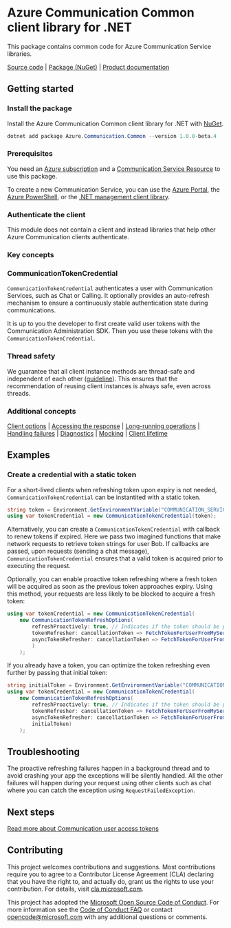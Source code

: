 # Azure Communication Common client library for .NET

This package contains common code for Azure Communication Service libraries.

[Source code][source] | [Package (NuGet)][package] | [Product documentation][product_docs]
## Getting started

### Install the package
Install the Azure Communication Common client library for .NET with [NuGet][nuget].

```Powershell
dotnet add package Azure.Communication.Common --version 1.0.0-beta.4
```

### Prerequisites
You need an [Azure subscription][azure_sub] and a [Communication Service Resource][communication_resource_docs] to use this package.

To create a new Communication Service, you can use the [Azure Portal][communication_resource_create_portal], the [Azure PowerShell][communication_resource_create_power_shell], or the [.NET management client library][communication_resource_create_net].

<!--
Here's an example using the Azure CLI:

```Powershell
[To be ADDED]
```
-->

### Authenticate the client
This module does not contain a client and instead libraries that help other Azure Communication clients authenticate.

### Key concepts

### CommunicationTokenCredential

`CommunicationTokenCredential` authenticates a user with Communication Services, such as Chat or Calling. It optionally provides an auto-refresh mechanism to ensure a continuously stable authentication state during communications.

It is up to you the developer to first create valid user tokens with the Communication Administration SDK. Then you use these tokens with the `CommunicationTokenCredential`.

### Thread safety
We guarantee that all client instance methods are thread-safe and independent of each other ([guideline](https://azure.github.io/azure-sdk/dotnet_introduction.html#dotnet-service-methods-thread-safety)). This ensures that the recommendation of reusing client instances is always safe, even across threads.

### Additional concepts
<!-- CLIENT COMMON BAR -->
[Client options](https://github.com/Azure/azure-sdk-for-net/blob/master/sdk/core/Azure.Core/README.md#configuring-service-clients-using-clientoptions) |
[Accessing the response](https://github.com/Azure/azure-sdk-for-net/blob/master/sdk/core/Azure.Core/README.md#accessing-http-response-details-using-responset) |
[Long-running operations](https://github.com/Azure/azure-sdk-for-net/blob/master/sdk/core/Azure.Core/README.md#consuming-long-running-operations-using-operationt) |
[Handling failures](https://github.com/Azure/azure-sdk-for-net/blob/master/sdk/core/Azure.Core/README.md#reporting-errors-requestfailedexception) |
[Diagnostics](https://github.com/Azure/azure-sdk-for-net/blob/master/sdk/core/Azure.Core/samples/Diagnostics.md) |
[Mocking](https://github.com/Azure/azure-sdk-for-net/blob/master/sdk/core/Azure.Core/README.md#mocking) |
[Client lifetime](https://devblogs.microsoft.com/azure-sdk/lifetime-management-and-thread-safety-guarantees-of-azure-sdk-net-clients/)
<!-- CLIENT COMMON BAR -->

## Examples

### Create a credential with a static token

For a short-lived clients when refreshing token upon expiry is not needed, `CommunicationTokenCredential` can be instantited with a static token.

```C# Snippet:CommunicationTokenCredential_CreateWithStaticToken
string token = Environment.GetEnvironmentVariable("COMMUNICATION_SERVICES_USER_TOKEN");
using var tokenCredential = new CommunicationTokenCredential(token);
```

Alternatively, you can create a `CommunicationTokenCredential` with callback to renew tokens if expired.
Here we pass two imagined functions that make network requests to retrieve token strings for user Bob.
If callbacks are passed, upon requests (sending a chat message), `CommunicationTokenCredential` ensures
that a valid token is acquired prior to executing the request.

Optionally, you can enable proactive token refreshing where a fresh token will be acquired as soon as the
previous token approaches expiry. Using this method, your requests are less likely to be blocked to acquire a fresh token:

```C# Snippet:CommunicationTokenCredential_CreateRefreshableWithoutInitialToken
using var tokenCredential = new CommunicationTokenCredential(
    new CommunicationTokenRefreshOptions(
        refreshProactively: true, // Indicates if the token should be proactively refreshed in the background or only on-demand
        tokenRefresher: cancellationToken => FetchTokenForUserFromMyServer("bob@contoso.com", cancellationToken),
        asyncTokenRefresher: cancellationToken => FetchTokenForUserFromMyServerAsync("bob@contoso.com", cancellationToken)
        )
    );
```

If you already have a token, you can optimize the token refreshing even further by passing that initial token:

```C# Snippet:CommunicationTokenCredential_CreateRefreshableWithInitialToken
string initialToken = Environment.GetEnvironmentVariable("COMMUNICATION_SERVICES_USER_TOKEN");
using var tokenCredential = new CommunicationTokenCredential(
    new CommunicationTokenRefreshOptions(
        refreshProactively: true, // Indicates if the token should be proactively refreshed in the background or only on-demand
        tokenRefresher: cancellationToken => FetchTokenForUserFromMyServer("bob@contoso.com", cancellationToken),
        asyncTokenRefresher: cancellationToken => FetchTokenForUserFromMyServerAsync("bob@contoso.com", cancellationToken),
        initialToken)
    );
```

## Troubleshooting
The proactive refreshing failures happen in a background thread and to avoid crashing your app the exceptions will be silently handled.
All the other failures will happen during your request using other clients such as chat where you can catch the exception using `RequestFailedException`.

## Next steps
[Read more about Communication user access tokens][user_access_token]

## Contributing
This project welcomes contributions and suggestions. Most contributions require you to agree to a Contributor License Agreement (CLA) declaring that you have the right to, and actually do, grant us the rights to use your contribution. For details, visit [cla.microsoft.com][cla].

This project has adopted the [Microsoft Open Source Code of Conduct][coc]. For more information see the [Code of Conduct FAQ][coc_faq] or contact [opencode@microsoft.com][coc_contact] with any additional questions or comments.

<!-- LINKS -->
[cla]: https://cla.microsoft.com
[coc]: https://opensource.microsoft.com/codeofconduct/
[coc_faq]: https://opensource.microsoft.com/codeofconduct/faq/
[coc_contact]: mailto:opencode@microsoft.com
[azure_sub]: https://azure.microsoft.com/free/
[source]: https://github.com/Azure/azure-sdk-for-net/tree/master/sdk/communication/Azure.Communication.Common/src
[package]: https://www.nuget.org/packages/Azure.Communication.Common/
[product_docs]: https://docs.microsoft.com/azure/communication-services/overview
[nuget]: https://www.nuget.org/
[user_access_token]: https://docs.microsoft.com/azure/communication-services/quickstarts/access-tokens?pivots=programming-language-csharp
[communication_resource_docs]: https://docs.microsoft.com/azure/communication-services/quickstarts/create-communication-resource?tabs=windows&pivots=platform-azp
[communication_resource_create_portal]:  https://docs.microsoft.com/azure/communication-services/quickstarts/create-communication-resource?tabs=windows&pivots=platform-azp
[communication_resource_create_power_shell]: https://docs.microsoft.com/powershell/module/az.communication/new-azcommunicationservice
[communication_resource_create_net]: https://docs.microsoft.com/azure/communication-services/quickstarts/create-communication-resource?tabs=windows&pivots=platform-net


